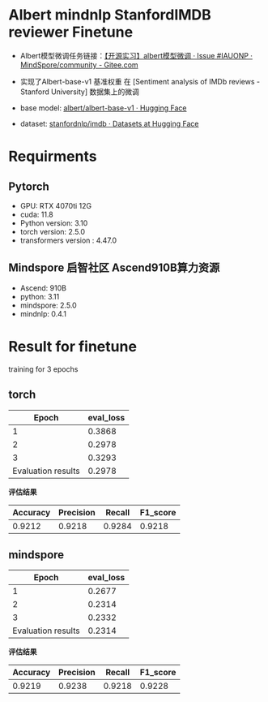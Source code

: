# Albert mindnlp StanfordIMDB reviewer Finetune

- Albert模型微调任务链接：[【开源实习】albert模型微调 · Issue #IAUONP · MindSpore/community - Gitee.com](https://gitee.com/mindspore/community/issues/IAUONP)
- 实现了Albert-base-v1 基准权重 在 [Sentiment analysis of IMDb reviews - Stanford University] 数据集上的微调

- base model: [albert/albert-base-v1 · Hugging Face](https://huggingface.co/albert/albert-base-v1)
- dataset: [stanfordnlp/imdb · Datasets at Hugging Face](https://huggingface.co/datasets/stanfordnlp/imdb)

# Requirments
## Pytorch 

- GPU: RTX 4070ti 12G
- cuda: 11.8
- Python version: 3.10
- torch version: 2.5.0
- transformers version : 4.47.0

## Mindspore 启智社区 Ascend910B算力资源
- Ascend: 910B
- python: 3.11
- mindspore: 2.5.0
- mindnlp: 0.4.1

# Result for finetune

training for 3 epochs

## torch

| Epoch              | eval_loss |
| ------------------ | --------- |
| 1                  | 0.3868    |
| 2                  | 0.2978    |
| 3                  | 0.3293    |
| Evaluation results | 0.2978    |

**评估结果**

| Accuracy | Precision | Recall | F1_score |
| -------- | --------- | ------ | -------- |
| 0.9212   | 0.9218    | 0.9284 | 0.9218   |



## mindspore

| Epoch              | eval_loss |
| ------------------ | --------- |
| 1                  | 0.2677    |
| 2                  | 0.2314    |
| 3                  | 0.2332    |
| Evaluation results | 0.2314    |

**评估结果**

| Accuracy | Precision | Recall | F1_score |
| -------- | --------- | ------ | -------- |
| 0.9219   | 0.9238    | 0.9218 | 0.9228   |
